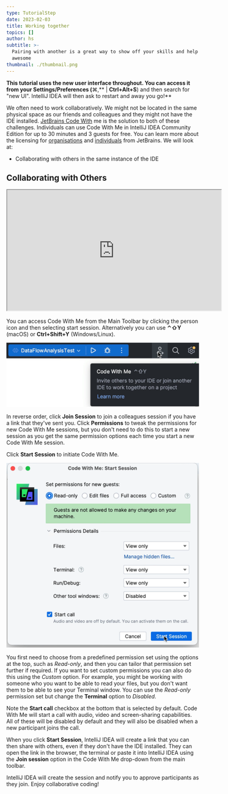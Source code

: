 ```yaml
---
type: TutorialStep
date: 2023-02-03
title: Working together
topics: []
author: hs
subtitle: >-
  Pairing with another is a great way to show off your skills and help others be
  awesome
thumbnail: ./thumbnail.png
---
```


**This tutorial uses the new user interface throughout. You can access it from your Settings/Preferences (**⌘,** | **Ctrl+Alt+S**) and then search for "new UI". IntelliJ IDEA will then ask to restart and away you go!**

We often need to work collaboratively. We might not be located in the same physical space as our friends and colleagues and they might not have the IDE installed. [JetBrains Code With](https://www.jetbrains.com/code-with-me/) me is the solution to both of these challenges. Individuals can use Code With Me in IntelliJ IDEA Community Edition for up to 30 minutes and 3 guests for free. You can learn more about the licensing for [organisations](https://www.jetbrains.com/code-with-me/buy/#commercial) and [individuals](https://www.jetbrains.com/code-with-me/buy/#personal) from JetBrains. We will look at:

- Collaborating with others in the same instance of the IDE

## Collaborating with Others

<iframe width="560" height="315" src="https://www.youtube.com/embed/xaJ_nJJ-NX8" >
</iframe>

You can access Code With Me from the Main Toolbar by clicking the person icon and then selecting start session. Alternatively you can use **⌃⇧Y** (macOS) or **Ctrl+Shift+Y** (Windows/Linux). 

![main-toolbar-cwm.png](main-toolbar-cwm.png)

In reverse order, click **Join Session** to join a colleagues session if you have a link that they've sent you. Click **Permissions** to tweak the permissions for new Code With Me sessions, but you don't need to do this to start a new session as you get the same permission options each time you start a new Code With Me session.

Click **Start Session** to initiate Code With Me. 

![code-with-me-start-session.png](code-with-me-start-session.png)

You first need to choose from a predefined permission set using the options at the top, such as _Read-only_, and then you can tailor that permission set further if required. If you want to set custom permissions you can also do this using the _Custom_ option. For example, you might be working with someone who you want to be able to read your files, but you don't want them to be able to see your Terminal window. You can use the _Read-only_ permission set but change the **Terminal** option to _Disabled_.

Note the **Start call** checkbox at the bottom that is selected by default. Code With Me will start a call with audio, video and screen-sharing capabilities. All of these will be disabled by default and they will also be disabled when a new participant joins the call. 

When you click **Start Session**, IntelliJ IDEA will create a link that you can then share with others, even if they don't have the IDE installed. They can open the link in the browser, the terminal or paste it into IntelliJ IDEA using the **Join session** option in the Code With Me drop-down from the main toolbar. 

IntelliJ IDEA will create the session and notify you to approve participants as they join. Enjoy collaborative coding!
